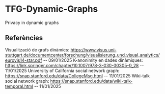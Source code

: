 # TFG-Dynamic-Graphs
Privacy in dynamic graphs 

## Referències
Visualització de grafs dinàmics: https://www.visus.uni-stuttgart.de/documentcenter/forschung/visualisierung_und_visual_analytics/eurovis14-star.pdf -- 09/01/2025
K-anonimity en dades dinàmiques: https://link.springer.com/chapter/10.1007/978-3-030-00305-0_28 -- 11/01/2025
University of California social network graph: https://snap.stanford.edu/data/CollegeMsg.html -- 11/01/2025
Wiki-talk social network graph: https://snap.stanford.edu/data/wiki-talk-temporal.html -- 11/01/2025